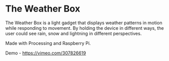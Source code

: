 # The Weather Box

The Weather Box is a light gadget that displays weather patterns in motion while responding to movement. By holding the device in different ways, the user could see rain, snow and lightning in different perspectives.

Made with Processing and Raspberry Pi.

Demo - https://vimeo.com/307826619
